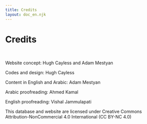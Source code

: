 ```yaml
---
title: Credits
layout: doc_en.njk
---
```


# Credits

<br>

Website concept: Hugh Cayless and Adam Mestyan

Codes and design: Hugh Cayless

Content in English and Arabic: Adam Mestyan

Arabic proofreading: Ahmed Kamal

English proofreading: Vishal Jammulapati


This database and website are licensed under Creative Commons Attribution-NonCommercial 4.0 International (CC BY-NC 4.0)
